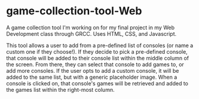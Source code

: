 # game-collection-tool-Web
A game collection tool I'm working on for my final project in my Web Development class through GRCC. Uses HTML, CSS, and Javascript.

This tool allows a user to add from a pre-defined list of consoles (or name a custom one if they choose!). If they decide to pick a pre-defined console, that console will be added to their console list within the middle column of the screen. From there, they can select that console to add games to, or add more consoles. If the user opts to add a custom console, it will be added to the same list, but with a generic placeholder image. When a console is clicked on, that console's games will be retrieved and added to the games list within the right-most column.

